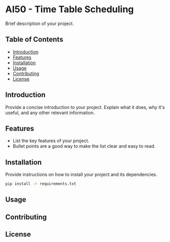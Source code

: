 # AI50 - Time Table Scheduling

Brief description of your project.

## Table of Contents

- [Introduction](#introduction)
- [Features](#features)
- [Installation](#installation)
- [Usage](#usage)
- [Contributing](#contributing)
- [License](#license)

## Introduction

Provide a concise introduction to your project. Explain what it does, why it's useful, and any other relevant information.

## Features

- List the key features of your project.
- Bullet points are a good way to make the list clear and easy to read.

## Installation

Provide instructions on how to install your project and its dependencies.

```bash
pip install -r requirements.txt
```

## Usage

## Contributing

## License
